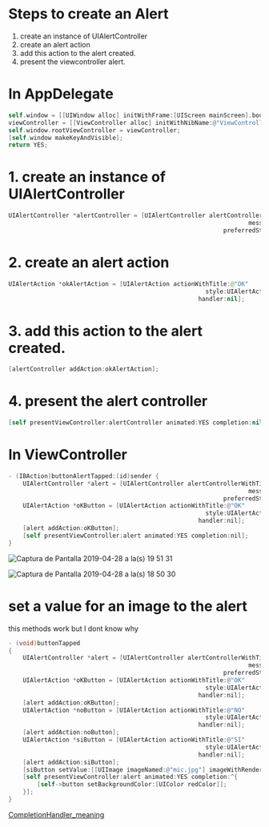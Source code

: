 # Steps to create an Alert

1. create an instance of UIAlertController
2. create an alert action
3. add this action to the alert created.
4. present the viewcontroller alert.

# In AppDelegate

```objective-c
self.window = [[UIWindow alloc] initWithFrame:[UIScreen mainScreen].bounds];
viewController = [[ViewController alloc] initWithNibName:@"ViewController" bundle:nil];
self.window.rootViewController = viewController;
[self.window makeKeyAndVisible];
return YES;
```

# 1. create an instance of UIAlertController

```swift
UIAlertController *alertController = [UIAlertController alertControllerWithTitle:@"This is my first alert, be nice"
                                                                   message:@"This is a simple alert"
                                                            preferredStyle:UIAlertControllerStyleAlert];
```

# 2. create an alert action

```swift
UIAlertAction *okAlertAction = [UIAlertAction actionWithTitle:@"OK"
                                                       style:UIAlertActionStyleDefault
                                                     handler:nil];
```

# 3. add this action to the alert created.

```swift
[alertController addAction:okAlertAction];
```

# 4. present the alert controller

```swift
[self presentViewController:alertController animated:YES completion:nil];
```


# In ViewController

```objective-c
- (IBAction)buttonAlertTapped:(id)sender {
    UIAlertController *alert = [UIAlertController alertControllerWithTitle:@"This is my first alert, be nice"
                                                                   message:@"This is a simple alert"
                                                            preferredStyle:UIAlertControllerStyleAlert];
    UIAlertAction *oKButton = [UIAlertAction actionWithTitle:@"OK"
                                                       style:UIAlertActionStyleDefault
                                                     handler:nil];
    [alert addAction:oKButton];
    [self presentViewController:alert animated:YES completion:nil];
}
```


![Captura de Pantalla 2019-04-28 a la(s) 19 51 31](https://user-images.githubusercontent.com/24994818/56872466-be714680-69e6-11e9-8408-3313c7d3c4c7.png)

![Captura de Pantalla 2019-04-28 a la(s) 18 50 30](https://user-images.githubusercontent.com/24994818/56871684-5b7bb180-69de-11e9-8585-34e8909a1ec3.png)

# set a value for an image to the alert

this methods work but I dont know why

``` objective-c
- (void)buttonTapped
{
    UIAlertController *alert = [UIAlertController alertControllerWithTitle:@"This is my first alert, be nice"
                                                                   message:@"This is simple alert"
                                                            preferredStyle:UIAlertControllerStyleAlert];
    UIAlertAction *oKButton = [UIAlertAction actionWithTitle:@"OK"
                                                       style:UIAlertActionStyleDefault
                                                     handler:nil];
    [alert addAction:oKButton];
    UIAlertAction *noButton = [UIAlertAction actionWithTitle:@"NO"
                                                       style:UIAlertActionStyleDefault
                                                     handler:nil];
    [alert addAction:noButton];
    UIAlertAction *siButton = [UIAlertAction actionWithTitle:@"SI"
                                                       style:UIAlertActionStyleDefault
                                                     handler:nil];
    [alert addAction:siButton];
    [siButton setValue:[[UIImage imageNamed:@"mic.jpg"] imageWithRenderingMode:UIImageRenderingModeAlwaysTemplate] forKey:@"image"];
    [self presentViewController:alert animated:YES completion:^{
        [self->button setBackgroundColor:[UIColor redColor]];
    }];
}
```

[CompletionHandler_meaning](https://github.com/c4arl0s/CompletionHandler_meaning)






